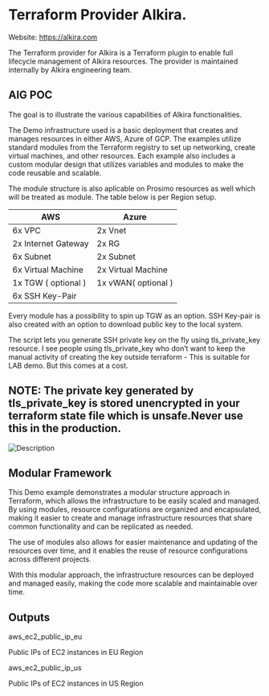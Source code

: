 # Terraform Provider Alkira.
 Website: https://alkira.com
 
The Terraform provider for Alkira is a Terraform plugin to enable full lifecycle management of Alkira resources. The provider is maintained internally by Alkira engineering team.




##   AIG POC
The goal is to illustrate the various capabilities of Alkira functionalities.

The Demo infrastructure used is a basic deployment that creates and manages resources in either AWS, Azure of GCP. The examples utilize standard modules from the Terraform registry to set up networking, create virtual machines, and other resources. Each example also includes a custom modular design that utilizes variables and modules to make the code reusable and scalable.

The module structure is also aplicable on Prosimo resources as well which will be treated as module. The table below is per Region setup.

|     AWS              |      Azure          |
| -------------------- | ------------------- |
|  6x VPC              | 2x Vnet             |
|  2x Internet Gateway | 2x RG               |
|  6x Subnet           | 2x Subnet           |
|  6x Virtual Machine  | 2x Virtual Machine  |
|  1x TGW ( optional ) | 1x vWAN( optional ) |
|  6x SSH Key-Pair     |                     |

Every module has a possibility to spin up TGW as an option. SSH Key-pair is also created with an option to download public key to the local system.

The script lets you generate SSH private key on the fly using tls_private_key resource. I see people using tls_private_key who don’t want to keep the manual activity of creating the key outside terraform - This is suitable for LAB demo. But this comes at a cost. 

## NOTE: The private key generated by tls_private_key is stored unencrypted in your terraform state file which is unsafe.Never use this in the production.



![Description](https://github.com/iracic82/POC-AIG/blob/main/Screenshot%202025-02-06%20at%2022.26.37.png)


## Modular Framework

This Demo example demonstrates a modular structure approach in Terraform, which allows the infrastructure to be easily scaled and managed. By using modules, resource configurations are organized and encapsulated, making it easier to create and manage infrastructure resources that share common functionality and can be replicated as needed.

The use of modules also allows for easier maintenance and updating of the resources over time, and it enables the reuse of resource configurations across different projects.

With this modular approach, the infrastructure resources can be deployed and managed easily, making the code more scalable and maintainable over time.


## Outputs

aws_ec2_public_ip_eu

Public IPs of EC2 instances in EU Region

aws_ec2_public_ip_us

Public IPs of EC2 instances in US Region


